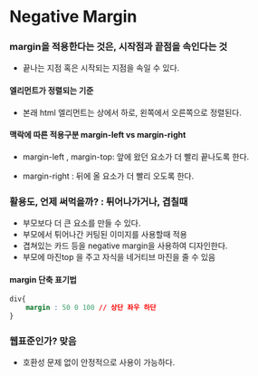 # Negative Margin



### margin을 적용한다는 것은, 시작점과 끝점을 속인다는 것

- 끝나는 지점 혹은 시작되는 지점을 속일 수 있다. 

#### 

#### 엘리먼트가 정렬되는 기준

- 본래 html 엘리먼트는 상에서 하로, 왼쪽에서 오른쪽으로 정렬된다. 



#### 맥락에 따른 적용구분 margin-left vs margin-right

- margin-left , margin-top: 앞에 왔던 요소가 더 빨리 끝나도록 한다. 

- margin-right : 뒤에 올 요소가 더 빨리 오도록 한다. 



### 활용도, 언제 써먹을까? : 튀어나가거나, 겹칠때 

- 부모보다 더 큰 요소를 만들 수 있다. 
- 부모에서 튀어나간 커팅된  이미지를 사용할때 적용
- 겹쳐있는 카드 등을 negative margin을 사용하여 디자인한다. 
- 부모에 마진top 을 주고  자식을 네거티브 마진을 줄 수 있음



#### margin 단축 표기법 

```css
div{
    margin : 50 0 100 // 상단 좌우 하단
}
```



### 웹표준인가? 맞음

- 호환성 문제 없이 안정적으로 사용이 가능하다. 